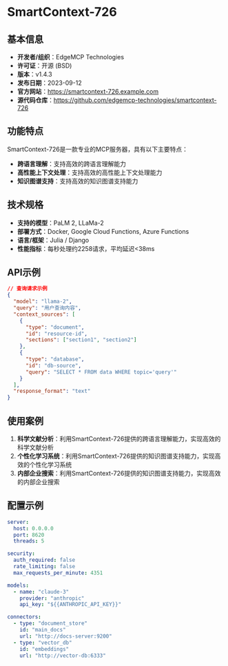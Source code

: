 # SmartContext-726

## 基本信息

- **开发者/组织**：EdgeMCP Technologies
- **许可证**：开源 (BSD)
- **版本**：v1.4.3
- **发布日期**：2023-09-12
- **官方网站**：https://smartcontext-726.example.com
- **源代码仓库**：https://github.com/edgemcp-technologies/smartcontext-726

## 功能特点

SmartContext-726是一款专业的MCP服务器，具有以下主要特点：

- **跨语言理解**：支持高效的跨语言理解能力
- **高性能上下文处理**：支持高效的高性能上下文处理能力
- **知识图谱支持**：支持高效的知识图谱支持能力


## 技术规格

- **支持的模型**：PaLM 2, LLaMa-2
- **部署方式**：Docker, Google Cloud Functions, Azure Functions
- **语言/框架**：Julia / Django
- **性能指标**：每秒处理约2258请求，平均延迟<38ms

## API示例

```json
// 查询请求示例
{
  "model": "llama-2",
  "query": "用户查询内容",
  "context_sources": [
    {
      "type": "document",
      "id": "resource-id",
      "sections": ["section1", "section2"]
    },
    {
      "type": "database",
      "id": "db-source",
      "query": "SELECT * FROM data WHERE topic='query'"
    }
  ],
  "response_format": "text"
}
```

## 使用案例

1. **科学文献分析**：利用SmartContext-726提供的跨语言理解能力，实现高效的科学文献分析
2. **个性化学习系统**：利用SmartContext-726提供的知识图谱支持能力，实现高效的个性化学习系统
3. **内部企业搜索**：利用SmartContext-726提供的知识图谱支持能力，实现高效的内部企业搜索


## 配置示例

```yaml
server:
  host: 0.0.0.0
  port: 8620
  threads: 5

security:
  auth_required: false
  rate_limiting: false
  max_requests_per_minute: 4351

models:
  - name: "claude-3"
    provider: "anthropic"
    api_key: "${{ANTHROPIC_API_KEY}}"

connectors:
  - type: "document_store"
    id: "main_docs"
    url: "http://docs-server:9200"
  - type: "vector_db"
    id: "embeddings"
    url: "http://vector-db:6333"
```